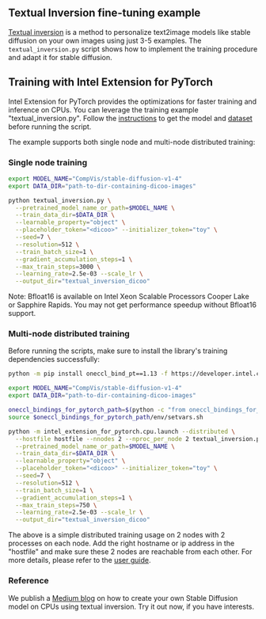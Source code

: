 ## Textual Inversion fine-tuning example

[Textual inversion](https://arxiv.org/abs/2208.01618) is a method to personalize text2image models like stable diffusion on your own images using just 3-5 examples.
The `textual_inversion.py` script shows how to implement the training procedure and adapt it for stable diffusion.

## Training with Intel Extension for PyTorch

Intel Extension for PyTorch provides the optimizations for faster training and inference on CPUs. You can leverage the training example "textual_inversion.py". Follow the [instructions](https://github.com/huggingface/diffusers/tree/main/examples/textual_inversion) to get the model and [dataset](https://huggingface.co/sd-concepts-library/dicoo2) before running the script.

The example supports both single node and multi-node distributed training:

### Single node training

```bash
export MODEL_NAME="CompVis/stable-diffusion-v1-4"
export DATA_DIR="path-to-dir-containing-dicoo-images"

python textual_inversion.py \
  --pretrained_model_name_or_path=$MODEL_NAME \
  --train_data_dir=$DATA_DIR \
  --learnable_property="object" \
  --placeholder_token="<dicoo>" --initializer_token="toy" \
  --seed=7 \
  --resolution=512 \
  --train_batch_size=1 \
  --gradient_accumulation_steps=1 \
  --max_train_steps=3000 \
  --learning_rate=2.5e-03 --scale_lr \
  --output_dir="textual_inversion_dicoo"
```

Note: Bfloat16 is available on Intel Xeon Scalable Processors Cooper Lake or Sapphire Rapids. You may not get performance speedup without Bfloat16 support.

### Multi-node distributed training

Before running the scripts, make sure to install the library's training dependencies successfully:

```bash
python -m pip install oneccl_bind_pt==1.13 -f https://developer.intel.com/ipex-whl-stable-cpu
```

```bash
export MODEL_NAME="CompVis/stable-diffusion-v1-4"
export DATA_DIR="path-to-dir-containing-dicoo-images"

oneccl_bindings_for_pytorch_path=$(python -c "from oneccl_bindings_for_pytorch import cwd; print(cwd)")
source $oneccl_bindings_for_pytorch_path/env/setvars.sh

python -m intel_extension_for_pytorch.cpu.launch --distributed \
  --hostfile hostfile --nnodes 2 --nproc_per_node 2 textual_inversion.py \
  --pretrained_model_name_or_path=$MODEL_NAME \
  --train_data_dir=$DATA_DIR \
  --learnable_property="object" \
  --placeholder_token="<dicoo>" --initializer_token="toy" \
  --seed=7 \
  --resolution=512 \
  --train_batch_size=1 \
  --gradient_accumulation_steps=1 \
  --max_train_steps=750 \
  --learning_rate=2.5e-03 --scale_lr \
  --output_dir="textual_inversion_dicoo"
```
The above is a simple distributed training usage on 2 nodes with 2 processes on each node. Add the right hostname or ip address in the "hostfile" and make sure these 2 nodes are reachable from each other. For more details, please refer to the [user guide](https://github.com/intel/torch-ccl).


### Reference

We publish a [Medium blog](https://medium.com/intel-analytics-software/personalized-stable-diffusion-with-few-shot-fine-tuning-on-a-single-cpu-f01a3316b13) on how to create your own Stable Diffusion model on CPUs using textual inversion. Try it out now, if you have interests.
